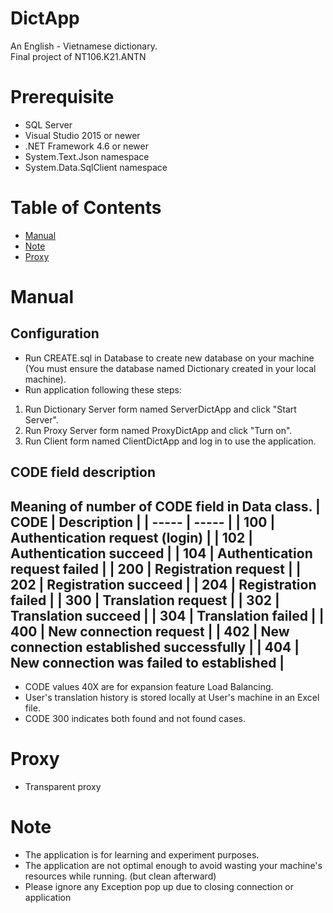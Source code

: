# DictApp
An English - Vietnamese dictionary.\
Final project of NT106.K21.ANTN

# Prerequisite
- SQL Server
- Visual Studio 2015 or newer
- .NET Framework 4.6 or newer
- System.Text.Json namespace
- System.Data.SqlClient namespace

# Table of Contents
- [Manual](#manual)
- [Note](#note)
- [Proxy](#proxy)

# Manual
## Configuration
- Run CREATE.sql in Database to create new database on your machine (You must ensure the database named Dictionary created in your local machine).
- Run application following these steps:
1. Run Dictionary Server form named ServerDictApp and click "Start Server".
2. Run Proxy Server form named ProxyDictApp and click "Turn on".
3. Run Client form named ClientDictApp and log in to use the application.

## CODE field description
Meaning of number of CODE field in Data class.
| CODE  | Description |
| ----- | -----       |
| 100   | Authentication request (login) |
| 102   | Authentication succeed |
| 104   | Authentication request failed  |
| 200 | Registration request |
| 202 | Registration succeed |
| 204 | Registration failed |
| 300 | Translation request |
| 302 | Translation succeed |
| 304 | Translation failed |
| 400 | New connection request |
| 402 | New connection established successfully |
| 404 | New connection was failed to established |
----------
- CODE values 40X are for expansion feature Load Balancing.
- User's translation history is stored locally at User's machine in an Excel file.
- CODE 300 indicates both found and not found cases.

# Proxy
- Transparent proxy

# Note
- The application is for learning and experiment purposes.
- The application are not optimal enough to avoid wasting your machine's resources while running. (but clean afterward)
- Please ignore any Exception pop up due to closing connection or application